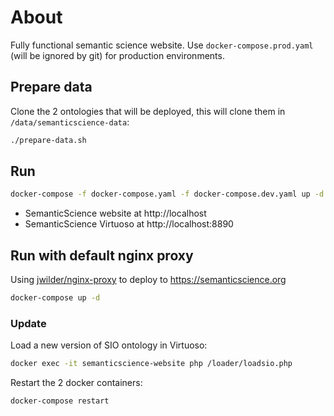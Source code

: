# About

Fully functional semantic science website. Use `docker-compose.prod.yaml` (will be ignored by git) for production environments.

## Prepare data

Clone the 2 ontologies that will be deployed, this will clone them in `/data/semanticscience-data`:

```bash
./prepare-data.sh
```

## Run

```bash
docker-compose -f docker-compose.yaml -f docker-compose.dev.yaml up -d
```

* SemanticScience website at http://localhost
* SemanticScience Virtuoso at http://localhost:8890

## Run with default nginx proxy

Using [jwilder/nginx-proxy](https://github.com/nginx-proxy/nginx-proxy) to deploy to https://semanticscience.org

```bash
docker-compose up -d
```

### Update

Load a new version of SIO ontology in Virtuoso:

```bash
docker exec -it semanticscience-website php /loader/loadsio.php
```

Restart the 2 docker containers:

```bash
docker-compose restart
```

